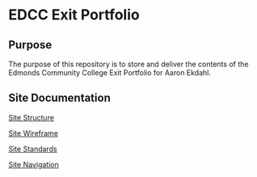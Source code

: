 # EDCC Exit Portfolio

## Purpose
The purpose of this repository is to store and deliver the contents of the Edmonds Community College Exit Portfolio for Aaron Ekdahl.

## Site Documentation

[Site Structure](documentation/site-structure.pdf)

[Site Wireframe](documentation/site-wireframe.pdf)

[Site Standards](documentation/site-standards.pdf)

[Site Navigation](documentation/site-navigation.pdf)
